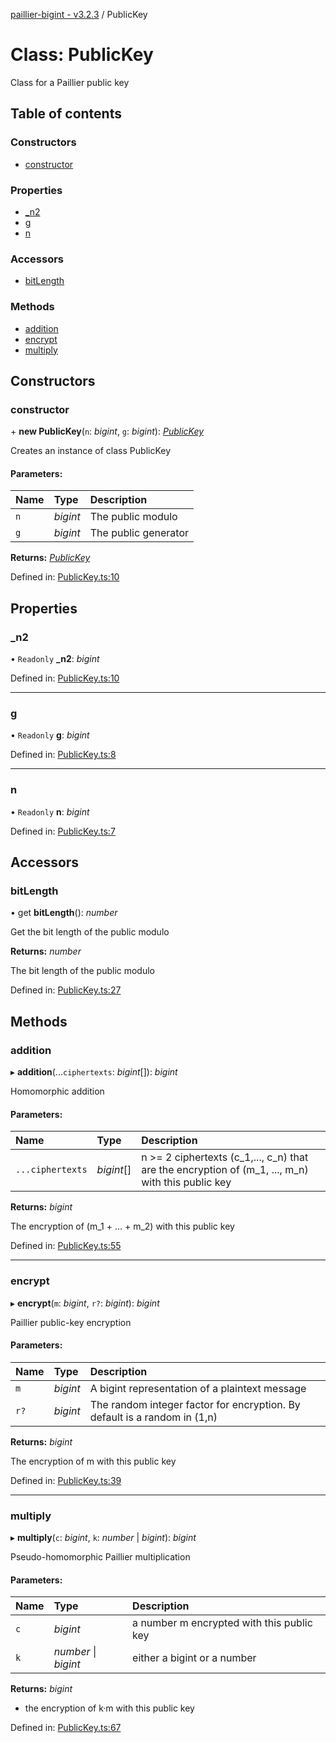 [paillier-bigint - v3.2.3](../API.md) / PublicKey

# Class: PublicKey

Class for a Paillier public key

## Table of contents

### Constructors

- [constructor](publickey.md#constructor)

### Properties

- [\_n2](publickey.md#_n2)
- [g](publickey.md#g)
- [n](publickey.md#n)

### Accessors

- [bitLength](publickey.md#bitlength)

### Methods

- [addition](publickey.md#addition)
- [encrypt](publickey.md#encrypt)
- [multiply](publickey.md#multiply)

## Constructors

### constructor

\+ **new PublicKey**(`n`: *bigint*, `g`: *bigint*): [*PublicKey*](publickey.md)

Creates an instance of class PublicKey

#### Parameters:

Name | Type | Description |
:------ | :------ | :------ |
`n` | *bigint* | The public modulo   |
`g` | *bigint* | The public generator    |

**Returns:** [*PublicKey*](publickey.md)

Defined in: [PublicKey.ts:10](https://github.com/juanelas/paillier-bigint/blob/63a69bb/src/ts/PublicKey.ts#L10)

## Properties

### \_n2

• `Readonly` **\_n2**: *bigint*

Defined in: [PublicKey.ts:10](https://github.com/juanelas/paillier-bigint/blob/63a69bb/src/ts/PublicKey.ts#L10)

___

### g

• `Readonly` **g**: *bigint*

Defined in: [PublicKey.ts:8](https://github.com/juanelas/paillier-bigint/blob/63a69bb/src/ts/PublicKey.ts#L8)

___

### n

• `Readonly` **n**: *bigint*

Defined in: [PublicKey.ts:7](https://github.com/juanelas/paillier-bigint/blob/63a69bb/src/ts/PublicKey.ts#L7)

## Accessors

### bitLength

• get **bitLength**(): *number*

Get the bit length of the public modulo

**Returns:** *number*

The bit length of the public modulo

Defined in: [PublicKey.ts:27](https://github.com/juanelas/paillier-bigint/blob/63a69bb/src/ts/PublicKey.ts#L27)

## Methods

### addition

▸ **addition**(...`ciphertexts`: *bigint*[]): *bigint*

Homomorphic addition

#### Parameters:

Name | Type | Description |
:------ | :------ | :------ |
`...ciphertexts` | *bigint*[] | n >= 2 ciphertexts (c_1,..., c_n) that are the encryption of (m_1, ..., m_n) with this public key    |

**Returns:** *bigint*

The encryption of (m_1 + ... + m_2) with this public key

Defined in: [PublicKey.ts:55](https://github.com/juanelas/paillier-bigint/blob/63a69bb/src/ts/PublicKey.ts#L55)

___

### encrypt

▸ **encrypt**(`m`: *bigint*, `r?`: *bigint*): *bigint*

Paillier public-key encryption

#### Parameters:

Name | Type | Description |
:------ | :------ | :------ |
`m` | *bigint* | A bigint representation of a plaintext message   |
`r?` | *bigint* | The random integer factor for encryption. By default is a random in (1,n)    |

**Returns:** *bigint*

The encryption of m with this public key

Defined in: [PublicKey.ts:39](https://github.com/juanelas/paillier-bigint/blob/63a69bb/src/ts/PublicKey.ts#L39)

___

### multiply

▸ **multiply**(`c`: *bigint*, `k`: *number* \| *bigint*): *bigint*

Pseudo-homomorphic Paillier multiplication

#### Parameters:

Name | Type | Description |
:------ | :------ | :------ |
`c` | *bigint* | a number m encrypted with this public key   |
`k` | *number* \| *bigint* | either a bigint or a number    |

**Returns:** *bigint*

- the encryption of k·m with this public key

Defined in: [PublicKey.ts:67](https://github.com/juanelas/paillier-bigint/blob/63a69bb/src/ts/PublicKey.ts#L67)
